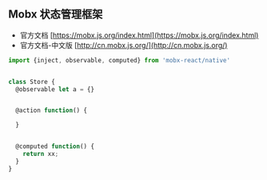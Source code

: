 ## Mobx 状态管理框架
- 官方文档 [https://mobx.js.org/index.html](https://mobx.js.org/index.html)
- 官方文档-中文版 [http://cn.mobx.js.org/](http://cn.mobx.js.org/)
```js
import {inject, observable, computed} from 'mobx-react/native'


class Store {
  @observable let a = {}


  @action function() {

  }


  @computed function() {
    return xx;
  }
}

```
